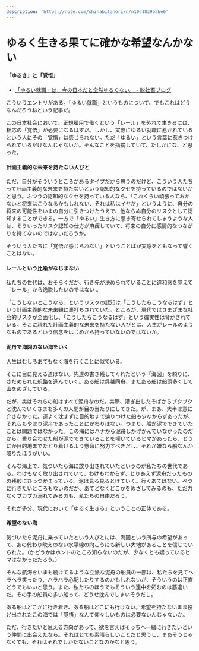 ```yaml
---
description: 'https://note.com/shinabitanori/n/n10d1839babe6'
---
```


# ゆるく生きる果てに確かな希望なんかない

#### 「ゆるさ」と「覚悟」

* [「ゆるい就職」は、今の日本だと全然ゆるくない。 - 脱社畜ブログ](http://dennou-kurage.hatenablog.com/entry/2014/09/27/122506)

こういうエントリがある。「ゆるい就職」というものについて、でもこれはどうなんだろうねという記事だ。

この日本社会において、正規雇用で働くという「レール」を外れて生きるには、相応の「覚悟」が必要になるはずだ。しかし、実際にゆるい就職に惹かれているという人にその「覚悟」は感じられない。ただ「ゆるい」という言葉に惹きつけられているだけなんじゃないか。そんなことを指摘していて、たしかにな、と思った。

#### 計画主義的な未来を持たない人びと

ただ、自分がそういうところがあるタイプだから思うのだけど、こういう人たちって計画主義的な未来を持たないという認知的なクセを持っているのではないかと思う。ふつうの認知的なクセを持っている人なら、「これくらい頑張っておかないと将来はこうなるかもしれない、それは私はイヤだ」というように、自分の将来の可能性をいまの自分に引きつけたうえで、他ならぬ自分のリスクとして認知することができる。一方で「ゆるい」生き方に惹き寄せられてしまうような人は、そういったリスク認知の仕方が麻痺していて、将来の自分に感情的なつながりを持てないのではないだろうか。

そういう人たちに「覚悟が感じられない」ということばが実感をともなって響くことはない。

#### レールという比喩がなじまない

私たちの世代は、おそらくだが、行き先が決められていることに違和感を覚えて「レール」から逸脱したいのではない 。

「こうしないとこうなる」というリスクの認知は「こうしたらこうなるはず」という計画主義的な未来観に裏打ちされていた。ところが、現代ではさまざまな社会的リスクが全面化し、「こうしたらこうなるはず」という確実性は脅かされている。そこに現れた計画主義的な未来を持たない人びとは、人生がレールのようなものであるという信念をはじめから持っていないのではないか。

#### 泥舟で海図のない海をいく

人生はむしろあてもなく海を行くことに似ている。

そこに目に見える道はない。先達の書き残してくれたという「海図」を頼りに、さだめられた航路を進んでいく。ある船は呉越同舟、またある船は船頭多くして山をめざしている。

だが、実はそれらの船はすべて泥舟なのだ。実際、漕ぎ出したそばからブクブクと沈んでいくさまを多くの人間が目の当たりにしてきた。が、まあ、大半は意に介さなかった。運よく沈まずに目的地まで辿りつけた船も少なからずあったが、それらもやはり泥舟であったことにかわりはない。つまり、船が泥でできていたことは問題ではなかった。この海にはハナから泥舟しか浮かんでいなかったのだから。乗り合わせた船が泥でできていることを嘆いているヒマがあったら、どうにか目的地までたどり着けるよう懸命に努力すべきだし、それが嫌なら船なんか降りたほうがいい。

そんな海上で、気づいたら海に放り出されていたというのが私たちの世代である。わけもなく放り出されていて、わけもわからず、とりあえず泥舟だったものの残骸にひっつかまっている。泥は見る見るとけていく。行くあてはない。べつに行きたいところもないのだが、あてどなくどこかをめざしてみるのも、ただ力なくプカプカ溺れてみるのも、私たちの自由だろう。

それが多分、現代において「ゆるく生きる」ということの正体である。

#### 希望のない海

気づいたら泥舟に乗っていたという人びとには、海図という所与の希望があって、あの代わり映えのない水平線の向こうにも新しい大地があることを信じていられた。（かどうかはホントのところ知らないのだが、少なくとも疑っているヒマはなかっただろう。）

そんな航海をいまも続けてるような立派な泥舟の船員の一部は、私たちを見てヘラヘラ笑ったり、ハラハラ心配したりするのかもしれないが、そういうのは正直どうでもいいと思う。また、私たちのほうでもそういう連中を妬むのは筋違いだ。その手の船員の多い船って、どうせ沈んでしまいそうだし。

ある船はどこかに行き着き、ある船はどこにも行けない。希望を持たないまま投げ出されたこの海では「覚悟」なんて仰々しいものは必要ないんじゃないか。

ただ、行きたいと思える方向があって、欲を言えばそっちへ一緒に行きたいという仲間に出会えたなら。それはとても素晴らしいことだと思うし、まあそうじゃなくても、それはそれでしかたないことなのかなと思う。

